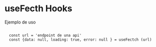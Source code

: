 # useFecth Hooks

Ejemplo de uso

`````

  const url = 'endpoint de una api'
  const {data: null, loading: true, error: null } = useFectch (url)

`````